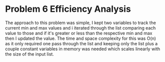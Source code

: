 # Problem 6 Efficiency Analysis

The approach to this problem was simple, I kept two variables to track the current min and max values and i iterated through the list comparing each value to those and if it's greater or less than the respective min and max then I updated the value.  The time and space complexity for this was O(n) as it only required one pass through the list and keeping only the list plus a couple constant variables in memory was needed which scales linearly with the size of the input list.